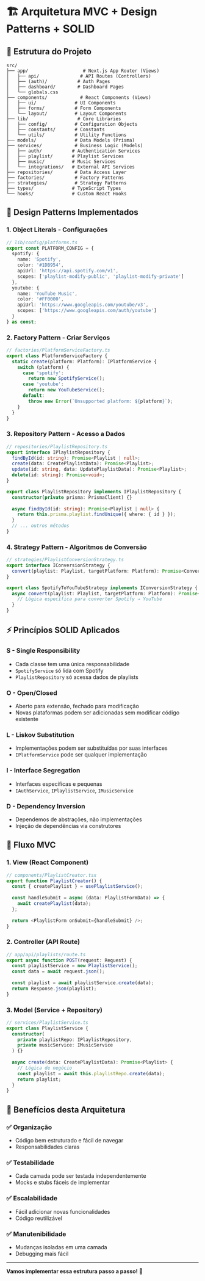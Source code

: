 # 🏗️ Arquitetura MVC + Design Patterns + SOLID

## 📁 Estrutura do Projeto

```
src/
├── app/                    # Next.js App Router (Views)
│   ├── api/               # API Routes (Controllers)
│   ├── (auth)/           # Auth Pages
│   ├── dashboard/        # Dashboard Pages
│   └── globals.css
├── components/            # React Components (Views)
│   ├── ui/              # UI Components
│   ├── forms/           # Form Components
│   └── layout/          # Layout Components
├── lib/                  # Core Libraries
│   ├── config/          # Configuration Objects
│   ├── constants/       # Constants
│   └── utils/           # Utility Functions
├── models/              # Data Models (Prisma)
├── services/            # Business Logic (Models)
│   ├── auth/           # Authentication Services
│   ├── playlist/       # Playlist Services
│   ├── music/          # Music Services
│   └── integrations/   # External API Services
├── repositories/        # Data Access Layer
├── factories/           # Factory Patterns
├── strategies/          # Strategy Patterns
├── types/              # TypeScript Types
└── hooks/              # Custom React Hooks
```

## 🎯 Design Patterns Implementados

### 1. **Object Literals** - Configurações
```typescript
// lib/config/platforms.ts
export const PLATFORM_CONFIG = {
  spotify: {
    name: 'Spotify',
    color: '#1DB954',
    apiUrl: 'https://api.spotify.com/v1',
    scopes: ['playlist-modify-public', 'playlist-modify-private']
  },
  youtube: {
    name: 'YouTube Music',
    color: '#FF0000',
    apiUrl: 'https://www.googleapis.com/youtube/v3',
    scopes: ['https://www.googleapis.com/auth/youtube']
  }
} as const;
```

### 2. **Factory Pattern** - Criar Serviços
```typescript
// factories/PlatformServiceFactory.ts
export class PlatformServiceFactory {
  static create(platform: Platform): IPlatformService {
    switch (platform) {
      case 'spotify':
        return new SpotifyService();
      case 'youtube':
        return new YouTubeService();
      default:
        throw new Error(`Unsupported platform: ${platform}`);
    }
  }
}
```

### 3. **Repository Pattern** - Acesso a Dados
```typescript
// repositories/PlaylistRepository.ts
export interface IPlaylistRepository {
  findById(id: string): Promise<Playlist | null>;
  create(data: CreatePlaylistData): Promise<Playlist>;
  update(id: string, data: UpdatePlaylistData): Promise<Playlist>;
  delete(id: string): Promise<void>;
}

export class PlaylistRepository implements IPlaylistRepository {
  constructor(private prisma: PrismaClient) {}
  
  async findById(id: string): Promise<Playlist | null> {
    return this.prisma.playlist.findUnique({ where: { id } });
  }
  // ... outros métodos
}
```

### 4. **Strategy Pattern** - Algoritmos de Conversão
```typescript
// strategies/PlaylistConversionStrategy.ts
export interface IConversionStrategy {
  convert(playlist: Playlist, targetPlatform: Platform): Promise<ConvertedPlaylist>;
}

export class SpotifyToYouTubeStrategy implements IConversionStrategy {
  async convert(playlist: Playlist, targetPlatform: Platform): Promise<ConvertedPlaylist> {
    // Lógica específica para converter Spotify → YouTube
  }
}
```

## ⚡ Princípios SOLID Aplicados

### **S - Single Responsibility**
- Cada classe tem uma única responsabilidade
- `SpotifyService` só lida com Spotify
- `PlaylistRepository` só acessa dados de playlists

### **O - Open/Closed**
- Aberto para extensão, fechado para modificação
- Novas plataformas podem ser adicionadas sem modificar código existente

### **L - Liskov Substitution**
- Implementações podem ser substituídas por suas interfaces
- `IPlatformService` pode ser qualquer implementação

### **I - Interface Segregation**
- Interfaces específicas e pequenas
- `IAuthService`, `IPlaylistService`, `IMusicService`

### **D - Dependency Inversion**
- Dependemos de abstrações, não implementações
- Injeção de dependências via construtores

## 🔄 Fluxo MVC

### **1. View (React Component)**
```typescript
// components/PlaylistCreator.tsx
export function PlaylistCreator() {
  const { createPlaylist } = usePlaylistService();
  
  const handleSubmit = async (data: PlaylistFormData) => {
    await createPlaylist(data);
  };
  
  return <PlaylistForm onSubmit={handleSubmit} />;
}
```

### **2. Controller (API Route)**
```typescript
// app/api/playlists/route.ts
export async function POST(request: Request) {
  const playlistService = new PlaylistService();
  const data = await request.json();
  
  const playlist = await playlistService.create(data);
  return Response.json(playlist);
}
```

### **3. Model (Service + Repository)**
```typescript
// services/PlaylistService.ts
export class PlaylistService {
  constructor(
    private playlistRepo: IPlaylistRepository,
    private musicService: IMusicService
  ) {}
  
  async create(data: CreatePlaylistData): Promise<Playlist> {
    // Lógica de negócio
    const playlist = await this.playlistRepo.create(data);
    return playlist;
  }
}
```

## 🎨 Benefícios desta Arquitetura

### **✅ Organização**
- Código bem estruturado e fácil de navegar
- Responsabilidades claras

### **✅ Testabilidade**
- Cada camada pode ser testada independentemente
- Mocks e stubs fáceis de implementar

### **✅ Escalabilidade**
- Fácil adicionar novas funcionalidades
- Código reutilizável

### **✅ Manutenibilidade**
- Mudanças isoladas em uma camada
- Debugging mais fácil

---

**Vamos implementar essa estrutura passo a passo!** 🚀
